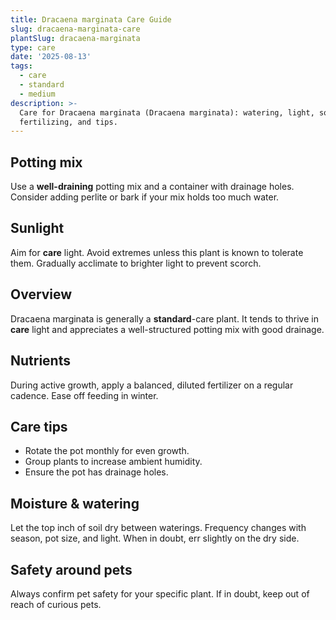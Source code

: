 ```yaml
---
title: Dracaena marginata Care Guide
slug: dracaena-marginata-care
plantSlug: dracaena-marginata
type: care
date: '2025-08-13'
tags:
  - care
  - standard
  - medium
description: >-
  Care for Dracaena marginata (Dracaena marginata): watering, light, soil,
  fertilizing, and tips.
---
```

## Potting mix
Use a **well-draining** potting mix and a container with drainage holes. Consider adding perlite or bark if your mix holds too much water.

## Sunlight
Aim for **care** light. Avoid extremes unless this plant is known to tolerate them. Gradually acclimate to brighter light to prevent scorch.

## Overview
Dracaena marginata is generally a **standard**-care plant. It tends to thrive in **care** light and appreciates a well-structured potting mix with good drainage.

## Nutrients
During active growth, apply a balanced, diluted fertilizer on a regular cadence. Ease off feeding in winter.

## Care tips
- Rotate the pot monthly for even growth.
- Group plants to increase ambient humidity.
- Ensure the pot has drainage holes.

## Moisture & watering
Let the top inch of soil dry between waterings. Frequency changes with season, pot size, and light. When in doubt, err slightly on the dry side.

## Safety around pets
Always confirm pet safety for your specific plant. If in doubt, keep out of reach of curious pets.
